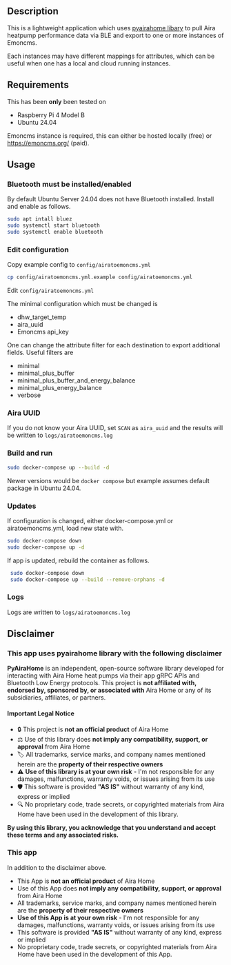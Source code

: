 ## Description

This is a lightweight application which uses [pyairahome libary](https://github.com/Invy55/pyairahome) to pull Aira heatpump performance data via BLE and export to one or more instances of Emoncms.

Each instances may have different mappings for attributes, which can be useful when one has a local and cloud running instances.


## Requirements

This has been **only** been tested on

- Raspberry Pi 4 Model B
- Ubuntu 24.04

Emoncms instance is required, this can either be hosted locally (free) or https://emoncms.org/ (paid).

## Usage

### Bluetooth must be installed/enabled

By default Ubuntu Server 24.04 does not have Bluetooth installed. Install and enable as follows.

```bash
sudo apt intall bluez
sudo systemctl start bluetooth
sudo systemctl enable bluetooth
```

### Edit configuration

Copy example config to `config/airatoemoncms.yml`

```bash
cp config/airatoemoncms.yml.example config/airatoemoncms.yml
```

Edit `config/airatoemoncms.yml`

The minimal configuration which must be changed is

- dhw_target_temp
- aira_uuid
- Emoncms api_key

One can change the attribute filter for each destination to export additional fields. Useful filters are

- minimal
- minimal_plus_buffer
- minimal_plus_buffer_and_energy_balance
- minimal_plus_energy_balance
- verbose

### Aira UUID

If you do not know your Aira UUID, set `SCAN` as `aira_uuid` and the results will be written to `logs/airatoemoncms.log`


### Build and run 

```bash
sudo docker-compose up --build -d
```

Newer versions would be `docker compose` but example assumes default package in Ubuntu 24.04.

### Updates

If configuration is changed, either docker-compose.yml or airatoemoncms.yml, load new state with.


```bash
sudo docker-compose down
sudo docker-compose up -d
```

If app is updated, rebuild the container as follows.

```bash
 sudo docker-compose down
 sudo docker-compose up --build --remove-orphans -d
```

### Logs

Logs are written to `logs/airatoemoncms.log`

## Disclaimer

### This app uses pyairahome library with the following disclaimer

**PyAiraHome** is an independent, open-source software library developed for interacting with Aira Home heat pumps via their app gRPC APIs and Bluetooth Low Energy protocols. This project is **not affiliated with, endorsed by, sponsored by, or associated with** Aira Home or any of its subsidiaries, affiliates, or partners.

#### Important Legal Notice

- 🔒 This project is **not an official product** of Aira Home
- ⚖️ Use of this library does **not imply any compatibility, support, or approval** from Aira Home
- 🏷️ All trademarks, service marks, and company names mentioned herein are the **property of their respective owners**
- ⚠️ **Use of this library is at your own risk** - I'm not responsible for any damages, malfunctions, warranty voids, or issues arising from its use
- 🛡️ This software is provided **"AS IS"** without warranty of any kind, express or implied
- 🔍 No proprietary code, trade secrets, or copyrighted materials from Aira Home have been used in the development of this library.

**By using this library, you acknowledge that you understand and accept these terms and any associated risks.**

### This app

In addition to the disclaimer above.

- This App is **not an official product** of Aira Home
- Use of this App does **not imply any compatibility, support, or approval** from Aira Home
- All trademarks, service marks, and company names mentioned herein are the **property of their respective owners**
- **Use of this App is at your own risk** - I'm not responsible for any damages, malfunctions, warranty voids, or issues arising from its use
- This software is provided **"AS IS"** without warranty of any kind, express or implied
- No proprietary code, trade secrets, or copyrighted materials from Aira Home have been used in the development of this App.
